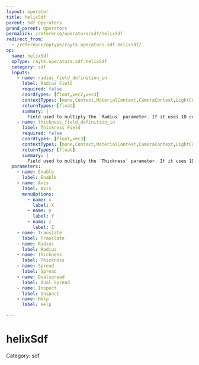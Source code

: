 ```yaml
---
layout: operator
title: helixSdf
parent: Sdf Operators
grand_parent: Operators
permalink: /reference/operators/sdf/helixSdf
redirect_from:
  - /reference/opType/raytk.operators.sdf.helixSdf/
op:
  name: helixSdf
  opType: raytk.operators.sdf.helixSdf
  category: sdf
  inputs:
    - name: radius_field_definition_in
      label: Radius Field
      required: false
      coordTypes: [float,vec2,vec3]
      contextTypes: [none,Context,MaterialContext,CameraContext,LightContext,RayContext]
      returnTypes: [float]
      summary: |
        Field used to multiply the `Radius` parameter. If it uses 1D coordinates, it is provided the position along the axis. If it uses 3D coordinates, it uses the absolute position.
    - name: thickness_field_definition_in
      label: Thickness Field
      required: false
      coordTypes: [float,vec3]
      contextTypes: [none,Context,MaterialContext,CameraContext,LightContext,RayContext]
      returnTypes: [float]
      summary: |
        Field used to multiply the `Thickness` parameter. If it uses 1D coordinates, it is provided the position along the axis. If it uses 3D coordinates, it uses the absolute position.
  parameters:
    - name: Enable
      label: Enable
    - name: Axis
      label: Axis
      menuOptions:
        - name: x
          label: X
        - name: y
          label: Y
        - name: z
          label: Z
    - name: Translate
      label: Translate
    - name: Radius
      label: Radius
    - name: Thickness
      label: Thickness
    - name: Spread
      label: Spread
    - name: Dualspread
      label: Dual Spread
    - name: Inspect
      label: Inspect
    - name: Help
      label: Help

---
```


# helixSdf

Category: sdf

